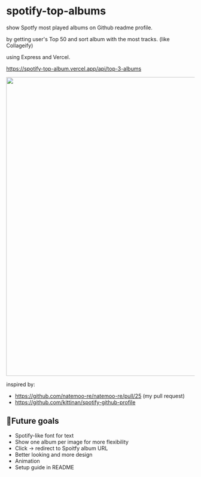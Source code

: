 # spotify-top-albums
show Spotfy most played albums on Github readme profile.

by getting user's Top 50 and sort album with the most tracks. (like Collageify)

using Express and Vercel.

https://spotify-top-album.vercel.app/api/top-3-albums

<img src="https://spotify-top-album.vercel.app/api/top-3-albums" width="800">

inspired by:

- https://github.com/natemoo-re/natemoo-re/pull/25 (my pull request)
- https://github.com/kittinan/spotify-github-profile

## 🎯Future goals
- Spotify-like font for text
- Show one album per image for more flexibility 
- Click -> redirect to Spoitfy album URL
- Better looking and more design
- Animation
- Setup guide in README
